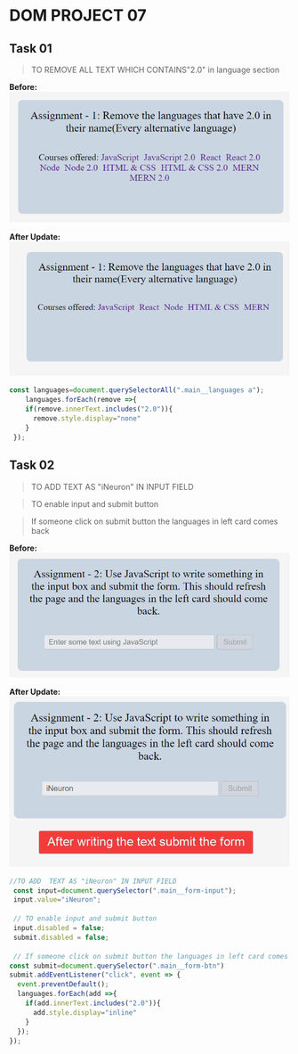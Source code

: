 # DOM PROJECT 07

## Task 01
> TO REMOVE ALL TEXT WHICH CONTAINS"2.0" in language section
 
**Before:**
![Before Task01](./DOM%20P7/ass7.1-before.png)

**After Update:**
![After Task01](./DOM%20P7/ass7.1-after.png)


```js
const languages=document.querySelectorAll(".main__languages a");
    languages.forEach(remove =>{
    if(remove.innerText.includes("2.0")){
      remove.style.display="none"
    }
 });
```

## Task 02

> TO ADD  TEXT AS "iNeuron" IN INPUT FIELD

> TO enable input and submit button 

> If someone click on submit button the languages in left card comes back 

**Before:**
![Before Task02](./DOM%20P7/ass7.2-before.png)

**After Update:**
![After Task02](./DOM%20P7/ass7.2-after.png)


```js
//TO ADD  TEXT AS "iNeuron" IN INPUT FIELD
 const input=document.querySelector(".main__form-input");
 input.value="iNeuron";

 // TO enable input and submit button 
 input.disabled = false;
 submit.disabled = false;

 // If someone click on submit button the languages in left card comes back
const submit=document.querySelector(".main__form-btn")
submit.addEventListener("click", event => {
  event.preventDefault(); 
  languages.forEach(add =>{
    if(add.innerText.includes("2.0")){
      add.style.display="inline"
    }
  });
});
```
